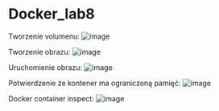 # Docker_lab8

Tworzenie volumenu:
![image](https://github.com/lukas5555510/Docker_lab8/assets/83607788/bfcea7c6-2bdd-4f05-b72f-99488328d783)

Tworzenie obrazu:
![image](https://github.com/lukas5555510/Docker_lab8/assets/83607788/bafb7e1c-f35c-4ad8-8479-4dfe31c90359)

Uruchomienie obrazu:
![image](https://github.com/lukas5555510/Docker_lab8/assets/83607788/a98c52af-f69a-4cdc-a237-93c0c42c92fd)

Potwierdzenie że kontener ma ograniczoną pamięć:
![image](https://github.com/lukas5555510/Docker_lab8/assets/83607788/c083c36a-73ce-4c61-b783-b9c9586473ed)

Docker container inspect:
![image](https://github.com/lukas5555510/Docker_lab8/assets/83607788/1d63d749-8323-4c9d-8397-54c7592ddfb6)

